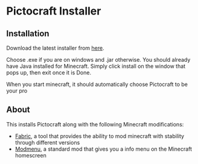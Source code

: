 # Pictocraft Installer

## Installation

Download the latest installer from [here](https://github.com/edeetee/pictocraft-installer/releases/latest).

Choose .exe if you are on windows and .jar otherwise. You should already have Java installed for Minecraft. Simply click install on the window that pops up, then exit once it is Done.

When you start minecraft, it should automatically choose Pictocraft to be your pro


## About

This installs Pictocraft along with the following Minecraft modifications:
- [Fabric](https://fabricmc.net/), a tool that provides the ability to mod minecraft with stability through different versions
- [Modmenu](https://github.com/Prospector/ModMenu), a standard mod that gives you a info menu on the Minecraft homescreen